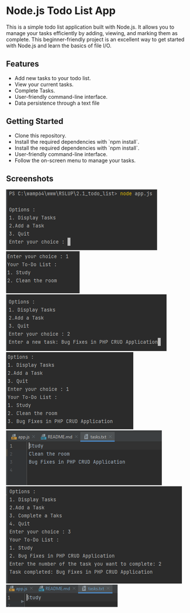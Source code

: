 <h1>Node.js Todo List App</h1>
This is a simple todo list application built with Node.js. It allows you to manage your tasks efficiently by adding, viewing, and marking them as complete. This beginner-friendly project is an excellent way to get started with Node.js and learn the basics of file I/O.

<h2>Features</h2>
<ul>
  <li>Add new tasks to your todo list.</li>
  <li>View your current tasks.</li>
  <li>Complete Tasks.</li>
  <li>User-friendly command-line interface.</li>
  <li>Data persistence through a text file</li>
</ul>

<h2>Getting Started</h2>
<ul>
  <li>Clone this repository.</li>
  <li>Install the required dependencies with `npm install`.</li>
  <li>Install the required dependencies with `npm install`.</li>
  <li>User-friendly command-line interface.</li>
  <li>Follow the on-screen menu to manage your tasks.</li>
</ul>

<h2>Screenshots</h2>
<img src="img.png" />
<img src="img_1.png" />
<img src="img_2.png" />
<img src="img_3.png" />
<img src="img_4.png" />
<img src="img_5.png" />
<img src="img_6.png" />
